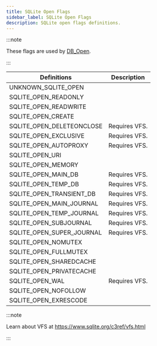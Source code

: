 ```yaml
---
title: SQLite Open Flags
sidebar_label: SQLite Open Flags
description: SQLite open flags definitions.
---
```


:::note

These flags are used by [DB_Open](../functions/db_open).

:::

| Definitions               | Description   |
| ------------------------- | ------------- |
| UNKNOWN_SQLITE_OPEN       |               |
| SQLITE_OPEN_READONLY      |               |
| SQLITE_OPEN_READWRITE     |               |
| SQLITE_OPEN_CREATE        |               |
| SQLITE_OPEN_DELETEONCLOSE | Requires VFS. |
| SQLITE_OPEN_EXCLUSIVE     | Requires VFS. |
| SQLITE_OPEN_AUTOPROXY     | Requires VFS. |
| SQLITE_OPEN_URI           |               |
| SQLITE_OPEN_MEMORY        |               |
| SQLITE_OPEN_MAIN_DB       | Requires VFS. |
| SQLITE_OPEN_TEMP_DB       | Requires VFS. |
| SQLITE_OPEN_TRANSIENT_DB  | Requires VFS. |
| SQLITE_OPEN_MAIN_JOURNAL  | Requires VFS. |
| SQLITE_OPEN_TEMP_JOURNAL  | Requires VFS. |
| SQLITE_OPEN_SUBJOURNAL    | Requires VFS. |
| SQLITE_OPEN_SUPER_JOURNAL | Requires VFS. |
| SQLITE_OPEN_NOMUTEX       |               |
| SQLITE_OPEN_FULLMUTEX     |               |
| SQLITE_OPEN_SHAREDCACHE   |               |
| SQLITE_OPEN_PRIVATECACHE  |               |
| SQLITE_OPEN_WAL           | Requires VFS. |
| SQLITE_OPEN_NOFOLLOW      |               |
| SQLITE_OPEN_EXRESCODE     |               |

:::note

Learn about VFS at https://www.sqlite.org/c3ref/vfs.html

:::
